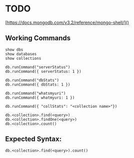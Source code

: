 # TODO

[https://docs.mongodb.com/v3.2/reference/mongo-shell/]()

## Working Commands

    show dbs
    show databases
    show collections
    
    db.runCommand("serverStatus")
    db.runCommand({ serverStatus: 1 })
    
    db.runCommand("dbStats")
    db.runCommand({ dbStats: 1 })
    
    db.runCommand("whatsmyuri")
    db.runCommand({ whatmyuri: 1 })
    
    db.runCommand({ "collStats": "<collection name>"})
    
    db.<collection>.find(<query>)
    db.<collection>.findOne(<query>)
    db.<collection>.count()
    
## Expected Syntax:
    
    db.<collection>.find(<query>).count()
